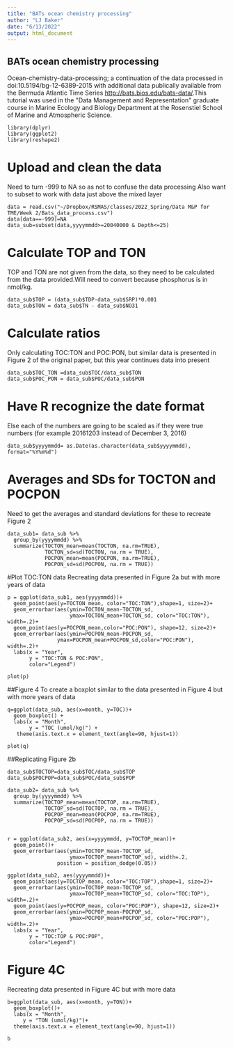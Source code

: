 ```yaml
---
title: "BATs ocean chemistry processing"
author: "LJ Baker"
date: "6/13/2022"
output: html_document
---
```


## BATs ocean chemistry processing
Ocean-chemistry-data-processing; a continuation of the data processed in doi:10.5194/bg-12-6389-2015 with additional data publically available from the Bermuda Atlantic Time Series <http://bats.bios.edu/bats-data/>.This tutorial was used in the "Data Management and Representation" graduate course in Marine Ecology and Biology Department at the Rosenstiel School of Marine and Atmospheric Science. 


```{r libraries needed}
library(dplyr)
library(ggplot2)
library(reshape2)
```

# Upload and clean the data

Need to turn -999 to NA so as not to confuse the data processing
Also want to subset to work with data just above the mixed layer

```{r}
data = read.csv("~/Dropbox/RSMAS/classes/2022_Spring/Data M&P for TME/Week 2/Bats_data_process.csv")
data[data==-999]=NA
data_sub=subset(data,yyyymmdd>=20040000 & Depth<=25)
```

# Calculate TOP and TON
TOP and TON are not given from the data, so they need to be calculated from the data provided.Will need to  convert because phosphorus is in nmol/kg.

```{r}
data_sub$TOP = (data_sub$TDP-data_sub$SRP)*0.001
data_sub$TON = data_sub$TN - data_sub$NO31
```

# Calculate ratios
Only calculating TOC:TON and POC:PON, but similar data is presented in Figure 2 of the original paper, but this year continues data into present 
```{r}
data_sub$TOC_TON =data_sub$TOC/data_sub$TON
data_sub$POC_PON = data_sub$POC/data_sub$PON
```

# Have R recognize the date format
Else each of the numbers are going to be scaled as if they were true numbers (for example 20161203 instead of December 3, 2016)
```{r}
data_sub$yyyymmdd= as.Date(as.character(data_sub$yyyymmdd), format="%Y%m%d")
```

# Averages and SDs for TOCTON and POCPON
Need to get the averages and standard deviations for these to recreate Figure 2
```{r}
data_sub1= data_sub %>%
  group_by(yyyymmdd) %>%
  summarize(TOCTON_mean=mean(TOCTON, na.rm=TRUE),
            TOCTON_sd=sd(TOCTON, na.rm = TRUE),
            POCPON_mean=mean(POCPON, na.rm=TRUE),
            POCPON_sd=sd(POCPON, na.rm = TRUE))
```

#Plot TOC:TON data
Recreating data presented in Figure 2a but with more years of data 
```{r}
p = ggplot(data_sub1, aes(yyyymmdd))+
  geom_point(aes(y=TOCTON_mean, color="TOC:TON"),shape=1, size=2)+
  geom_errorbar(aes(ymin=TOCTON_mean-TOCTON_sd,
                    ymax=TOCTON_mean+TOCTON_sd, color="TOC:TON"), width=.2)+
  geom_point(aes(y=POCPON_mean,color="POC:PON"), shape=12, size=2)+
  geom_errorbar(aes(ymin=POCPON_mean-POCPON_sd,
                ymax=POCPON_mean+POCPON_sd,color="POC:PON"), width=.2)+
  labs(x = "Year",
       y = "TOC:TON & POC:PON",
       color="Legend")
```

```{r, echo =FALSE}
plot(p)
```

##Figure 4
To create a boxplot similar to the data presented in Figure 4 but with more years of data
```{r}
q=ggplot(data_sub, aes(x=month, y=TOC))+
  geom_boxplot() + 
  labs(x = "Month",
       y = "TOC (umol/kg)") + 
   theme(axis.text.x = element_text(angle=90, hjust=1))
```

```{r, echo=FALSE}
plot(q)
```

##Replicating Figure 2b
```{r}
data_sub$TOCTOP=data_sub$TOC/data_sub$TOP
data_sub$POCPOP=data_sub$POC/data_sub$POP

data_sub2= data_sub %>%
  group_by(yyyymmdd) %>%
  summarize(TOCTOP_mean=mean(TOCTOP, na.rm=TRUE),
            TOCTOP_sd=sd(TOCTOP, na.rm = TRUE),
            POCPOP_mean=mean(POCPOP, na.rm=TRUE),
            POCPOP_sd=sd(POCPOP, na.rm = TRUE))


r = ggplot(data_sub2, aes(x=yyyymmdd, y=TOCTOP_mean))+
  geom_point()+
  geom_errorbar(aes(ymin=TOCTOP_mean-TOCTOP_sd,
                    ymax=TOCTOP_mean+TOCTOP_sd), width=.2,
                position = position_dodge(0.05))

ggplot(data_sub2, aes(yyyymmdd))+
  geom_point(aes(y=TOCTOP_mean, color="TOC:TOP"),shape=1, size=2)+
  geom_errorbar(aes(ymin=TOCTOP_mean-TOCTOP_sd,
                    ymax=TOCTOP_mean+TOCTOP_sd, color="TOC:TOP"), width=.2)+
  geom_point(aes(y=POCPOP_mean, color="POC:POP"), shape=12, size=2)+
  geom_errorbar(aes(ymin=POCPOP_mean-POCPOP_sd,
                    ymax=POCPOP_mean+POCPOP_sd, color="POC:POP"), width=.2)+
  labs(x = "Year",
       y = "TOC:TOP & POC:POP",
       color="Legend")
```

# Figure 4C
Recreating data presented in Figure 4C but with more data 
```{r}
b=ggplot(data_sub, aes(x=month, y=TON))+
  geom_boxplot()+
  labs(x = "Month",
     y = "TON (umol/kg)")+ 
  theme(axis.text.x = element_text(angle=90, hjust=1))

b
```


